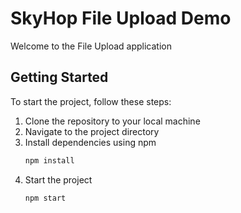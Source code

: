# SkyHop File Upload Demo

Welcome to the File Upload application

## Getting Started

To start the project, follow these steps:
1. Clone the repository to your local machine
2. Navigate to the project directory
3. Install dependencies using npm
   ```bash
   npm install
5. Start the project
   ```bash
   npm start
